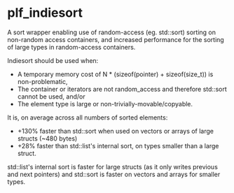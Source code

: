 # plf_indiesort
A sort wrapper enabling use of random-access (eg. std::sort) sorting on non-random access containers, and increased performance for the sorting of large types in random-access containers.

Indiesort should be used when:

* A temporary memory cost of N * (sizeof(pointer) + sizeof(size_t)) is non-problematic,
* The container or iterators are not random_access and therefore std::sort cannot be used, and/or
* The element type is large or non-trivially-movable/copyable.


It is, on average across all numbers of sorted elements:

* +130% faster than std::sort when used on vectors or arrays of large structs (~480 bytes)
* +28% faster than std::list's internal sort, on types smaller than a large struct.

std::list's internal sort is faster for large structs (as it only writes previous and next pointers) and std::sort is faster on vectors and arrays for smaller types.
